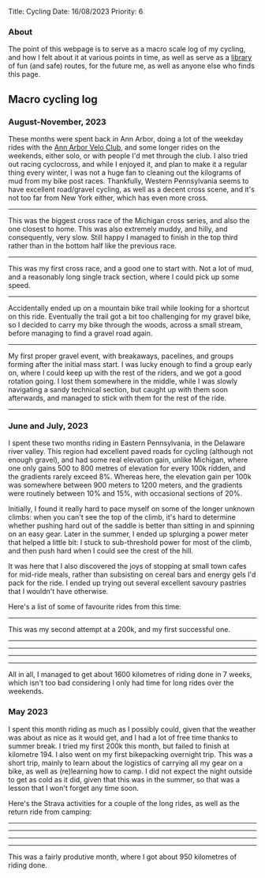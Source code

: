 Title: Cycling
Date: 16/08/2023
Priority: 6

### About

The point of this webpage is to serve as a macro scale log of my cycling, and how I felt about it at various points in time, as well as serve as a [library](routes.html) of fun (and safe) routes, for the future me, as well as anyone else who finds this page.

## Macro cycling log

### August-November, 2023

These months were spent back in Ann Arbor, doing a lot of the weekday rides with the [Ann Arbor Velo Club](https://www.annarborveloclub.org/), and some longer rides on the weekends, either solo, or with people I'd met through the club.
I also tried out racing cyclocross, and while I enjoyed it, and plan to make it a regular thing every winter, I was not a huge fan to cleaning out the kilograms of mud from my bike post races.
Thankfully, Western Pennsylvania seems to have excellent road/gravel cycling, as well as a decent cross scene, and it's not too far from New York either, which has even more cross.

<hr>

<div class="strava-embed-placeholder" data-embed-type="activity" data-embed-id="10126929898"></div><script src="https://strava-embeds.com/embed.js"></script>

This was the biggest cross race of the Michigan cross series, and also the one closest to home. This was also extremely muddy, and hilly, and consequently, very slow. Still happy I managed to finish in the top third rather than in the bottom half like the previous race.

<hr>

<div class="strava-embed-placeholder" data-embed-type="activity" data-embed-id="10001816642"></div><script src="https://strava-embeds.com/embed.js"></script>

This was my first cross race, and a good one to start with. Not a lot of mud, and a reasonably long single track section, where I could pick up some speed.

<hr>

<div class="strava-embed-placeholder" data-embed-type="activity" data-embed-id="10201943262"></div><script src="https://strava-embeds.com/embed.js"></script>

Accidentally ended up on a mountain bike trail while looking for a shortcut on this ride. Eventually the trail got a bit too challenging for my gravel bike, so I decided to carry my bike through the woods, across a small stream, before managing to find a gravel road again.

<hr>

<div class="strava-embed-placeholder" data-embed-type="activity" data-embed-id="9777100999"></div><script src="https://strava-embeds.com/embed.js"></script>

My first proper gravel event, with breakaways, pacelines, and groups forming after the initial mass start. I was lucky enough to find a group early on, where I could keep up with the rest of the riders, and we got a good rotation going. I lost them somewhere in the middle, while I was slowly navigating a sandy technical section, but caught up with them soon afterwards, and managed to stick with them for the rest of the ride.

<hr>

### June and July, 2023

I spent these two months riding in Eastern Pennsylvania, in the Delaware river valley.
This region had excellent paved roads for cycling (although not enough gravel), and had some real elevation gain, unlike Michigan, where one only gains 500 to 800 metres of elevation for every 100k ridden, and the gradients rarely exceed 8%.
Whereas here, the elevation gain per 100k was somewhere between 900 meters to 1200 meters, and the gradients were routinely between 10% and 15%, with occasional sections of 20%.

Initially, I found it really hard to pace myself on some of the longer unknown climbs: when you can't see the top of the climb, it's hard to determine whether pushing hard out of the saddle is better than sitting in and spinning on an easy gear. Later in the summer, I ended up splurging a power meter that helped a little bit: I stuck to sub-threshold power for most of the climb, and then push hard when I could see the crest of the hill.

It was here that I also discovered the joys of stopping at small town cafes for mid-ride meals, rather than subsisting on cereal bars and energy gels I'd pack for the ride. I ended up trying out several excellent savoury pastries that I wouldn't have otherwise.

Here's a list of some of favourite rides from this time:

<hr>

<div class="strava-embed-placeholder" data-embed-type="activity" data-embed-id="9552586010"></div><script src="https://strava-embeds.com/embed.js"></script>

This was my second attempt at a 200k, and my first successful one.

<hr>

<div class="strava-embed-placeholder" data-embed-type="activity" data-embed-id="9502154904"></div><script src="https://strava-embeds.com/embed.js"></script>

<hr>

<div class="strava-embed-placeholder" data-embed-type="activity" data-embed-id="9334383631"></div><script src="https://strava-embeds.com/embed.js"></script>

<hr>

<div class="strava-embed-placeholder" data-embed-type="activity" data-embed-id="9387298205"></div><script src="https://strava-embeds.com/embed.js"></script>

<hr>

All in all, I managed to get about 1600 kilometres of riding done in 7 weeks, which isn't too bad considering I only had time for long rides over the weekends.

### May 2023

I spent this month riding as much as I possibly could, given that the weather was about as nice as it would get, and I had a lot of free time thanks to summer break.
I tried my first 200k this month, but failed to finish at kilometre 194. I also went on my first bikepacking overnight trip. This was a short trip, mainly to learn about the logistics of carrying all my gear on a bike, as well as (re)learning how to camp. I did not expect the night outside to get as cold as it did, given that this was in the summer, so that was a lesson that I won't forget any time soon.

Here's the Strava activities for a couple of the long rides, as well as the return ride from camping:

<hr>
<div class="strava-embed-placeholder" data-embed-type="activity" data-embed-id="9066093324"></div><script src="https://strava-embeds.com/embed.js"></script>
<hr>
<div class="strava-embed-placeholder" data-embed-type="activity" data-embed-id="9115379302"></div><script src="https://strava-embeds.com/embed.js"></script>
<hr>
<div class="strava-embed-placeholder" data-embed-type="activity" data-embed-id="9157485354"></div><script src="https://strava-embeds.com/embed.js"></script>
<hr>
This was a fairly produtive month, where I got about 950 kilometres of riding done.
